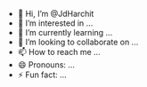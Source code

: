 - 👋 Hi, I’m @JdHarchit
- 👀 I’m interested in ...
- 🌱 I’m currently learning ...
- 💞️ I’m looking to collaborate on ...
- 📫 How to reach me ...
- 😄 Pronouns: ...
- ⚡ Fun fact: ...

<!---
JdHarchit/JdHarchit is a ✨ special ✨ repository because its `README.md` (this file) appears on your GitHub profile.
You can click the Preview link to take a look at your changes.
--->
